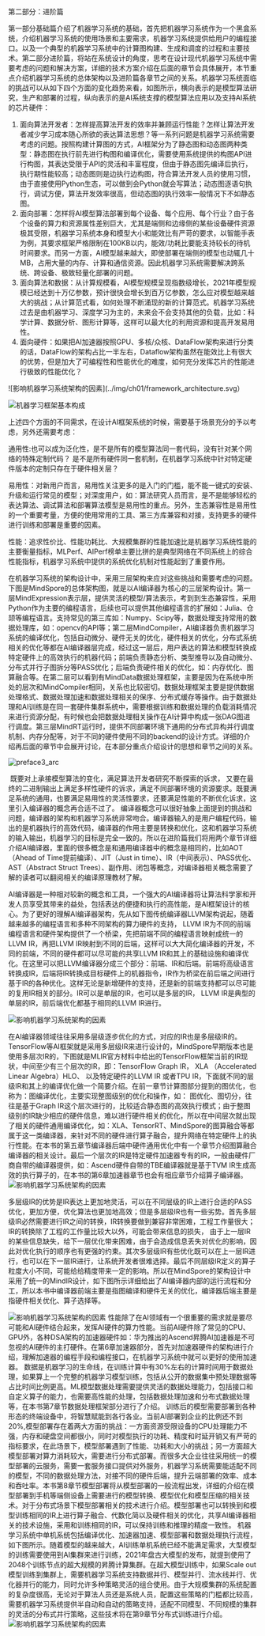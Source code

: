 第二部分：进阶篇

​        第一部分基础篇介绍了机器学习系统的基础，首先把机器学习系统作为一个黑盒系统，介绍机器学习系统的使用场景和主要需求，机器学习系统提供给用户的编程接口。以及一个典型的机器学习系统中的计算图构建、生成和调度的过程和主要技术。第二部分进阶篇，将站在系统设计的角度，思考在设计现代机器学习系统中需要考虑的问题和解决方案，详细的技术方案介绍在后面的章节会具体展开，本节重点介绍机器学习系统的总体架构以及进阶篇各章节之间的关系。
​         机器学习系统面临的挑战可以从如下四个方面的变化趋势来看，如图所示，横向表示的是模型算法研究，生产和部署的过程，纵向表示的是AI系统支撑的模型算法应用以及支持AI系统的芯片硬件：

1. 面向算法开发者：怎样提高算法开发的效率并兼顾运行性能？怎样让算法开发者减少学习成本随心所欲的表达算法思想？等一系列问题是机器学习系统需要考虑的问题。按照构建计算图的方式，AI框架分为了静态图和动态图两种类型：静态图在执行前先进行构图和编译优化，需要使用系统提供的构图API进行构图，其表达受限于API的灵活和丰富程度，但由于静态图先编译后执行，执行期性能较高；动态图则是边执行边构图，符合算法开发人员的使用习惯，由于直接使用Python生态，可以做到会Python就会写算法；动态图逐语句执行，调试方便，算法开发效率很高，但动态图的执行效率一般情况下不如静态图。
2. 面向部署：怎样将AI模型算法部署到每个设备、每个应用、每个行业？由于各个设备的算力和资源属性差别巨大，尤其是端侧和边缘侧的某些设备硬件资源极其受限，机器学习系统本身和模型大小和能效比有严苛的要求，以智能手表为例，其要求框架严格限制在100KB以内，能效/功耗比要能支持较长的待机时间要求。而另一方面，AI模型越来越大，即使部署在端侧的模型也动辄几十MB，占用大量的内存、计算和通信资源。因此机器学习系统需要解决跨系统、跨设备、极致轻量化部署的问题。
3. 面向算法和数据：从计算规模看，AI模型规模呈现指数级增长，2021年模型规模已经达到十万亿参数，预计很快会增长到百万亿参数，怎么应对模型越来越大的挑战；从计算范式看，如何处理不断涌现的新的计算范式。机器学习系统过去是由机器学习、深度学习为主的，未来会不会支持其他的负载，比如：科学计算、数据分析、图形计算等，这样可以最大化的利用资源和提高开发易用性。
4. 面向硬件：如果把AI加速器按照GPU、多核/众核、DataFlow架构来进行分类的话，DataFlow的架构占比一半左右，Dataflow架构虽然在能效比上有很大的优势，但是加大了可编程性和性能优化的难度，如何充分发挥芯片的性能进行极致的性能优化？

![影响机器学习系统架构的因素](../img/ch01/framework_architecture.svg）

![机器学习框架基本构成](../img/ch01/framework_architecture.svg)

​      上述四个方面的不同需求，在设计AI框架系统的时候，需要基于场景充分的予以考虑，另外还需要考虑：

通用性:也可以成为泛化性，是不是所有的模型算法同一套代码，没有针对某个网络的特殊定制代码？ 是不是所有硬件同一套机制，在机器学习系统中针对特定硬件版本的定制只存在于硬件相关层？

易用性：对新用户而言，易用性关注更多的是入门的门槛，能不能一键式的安装、升级和运行常见的模型；对深度用户，如：算法研究人员而言，是不是能够轻松的表达算法、调试算法和部署算法模型是易用性的重点。另外，生态兼容性是易用性的一个重要考量，方便的使用常用的工具、第三方库兼容和对接，支持更多的硬件进行训练和部署是重要的因素。

性能：追求性价比、性能功耗比、大规模集群的性能加速比是机器学习系统性能的主要衡量指标，MLPerf、AIPerf榜单主要比拼的是典型网络在不同系统上的综合性能指标，机器学习系统中提供的系统优化机制对性能起到了重要作用。

​		在机器学习系统的架构设计中，采用三层架构来应对这些挑战和需要考虑的问题。 下图是MindSpore的总体架构图，就是以AI编译器为核心的三层架构设计。第一层MindExpression表示层，提供灵活的模型/算法表示，考到到生态兼容性，采用Python作为主要的编程语言，后续也可以提供其他编程语言的扩展如：Julia、仓颉等编程语言。支持常见的第三库如：Numpy、Scipy等，数据处理支持常用的数据处理库，如：opencv的API等；第二层MindCompiler，AI编译器负责机器学习系统的编译优化，包括自动微分、硬件无关的优化，硬件相关的优化，分布式系统相关的优化等都在AI编译器层完成，经过这一层后，用户表达的算法和模型转换成特定硬件上的高效执行的机器代码；前端负责静态分析、类型推导以及自动微分、分布式并行子图拆分等PASS优化；后端负责硬件相关的优化，如：内存优化、图算融合等。在第二层可以看到有MindData数据处理框架，主要是因为在系统中所处的层次和MindCompiler相同，关系也比较密切。数据处理框架主要是提供数据处理格式、数据处理加速和数据处理相关的保序、分布式缓存等操作。由于数据处理和AI训练是在同一套硬件集群系统中，需要根据训练和数据处理的负载消耗情况来进行资源分配，有时候也会把数据处理相关操作在AI计算中构成一张DAG图进行调度。第三层MindRT运行时，提供不同部署环境下通用的分布式异构并行调度机制、内存分配等，对于不同的硬件使用不同的backend的设计方式。详细的介绍再后面的章节中会展开讨论，在本部分重点介绍设计的思想和章节之间的关系。

![preface3_arc](pics/preface3_arc.png "MindSpore系统架构")



​		既要对上承接模型算法的变化，满足算法开发者研究不断探索的诉求， 又要在最终的二进制输出上满足多样性硬件的诉求，满足不同部署环境的资源要求。既要满足系统的通用，也要满足易用性的灵活性要求，还要满足性能的不断优化诉求，这里引入编译器的概念再合适不过了。 编译器概念可以很好抽象上面提到的挑战和问题，编译器的架构和机器学习系统非常吻合。编译器输入的是用户编程代码，输出的是机器执行的高效代码，编译器的作用主要是转换和优化，这和机器学习系统的输入输出，机器学习的目标是完全一致的。所以在进阶篇我们将用两个章节详细介绍AI编译器，里面的很多概念是和通用编译器中的概念是相同的，比如AOT（Ahead of Time提前编译）、JIT（Just in time）、IR（中间表示）、PASS优化、AST（Abstract Struct Trees）、副作用、闭包等概念，对编译器相关概念需要了解的读者可以翻阅相关的编译原理教材了解。

​			AI编译器是一种相对较新的概念和工具，一个强大的AI编译器将让算法科学家和开发人员享受其带来的益处，包括表达的便捷和执行的高性能，是AI框架设计的核心。为了更好的理解AI编译器架构，先从如下图传统编译器LLVM架构说起，随着越来越多的编程语言和多种不同架构的算力硬件的支持， LLVM IR为不同的前端编程语言和硬件架构提供了一个桥梁，先把前端不同的编程语言映射成统一的LLVM IR，再把LLVM IR映射到不同的后端，这样可以大大简化编译器的开发，不同的前端，不同的硬件都可以尽可能的共享LLVM IR和其上的基础设施和编译优化。在这里可以把LLVM编译器分成三个部分：前端、IR和后端。前端将高级语言转换成IR，后端将IR转换成目标硬件上的机器指令，IR作为桥梁在前后端之间进行基于IR的各种优化。这样无论是新增硬件的支持，还是新的前端支持都可以尽可能的复用IR相关的部分。IR可以是单层的IR，也可以是多层的IR， LLVM IR是典型的单层的IR，前后端优化都基于相同的LLVM IR进行。

![影响机器学习系统架构的因素](pics/preface3_2.png?imageMogr2/auto-orient/strip%7CimageView2/2/w/1240 "LLVM IR的架构")

​			在AI编译器领域往往采用多层级逐步优化的方式，对应的IR也是多层级IR的。TensorFlow等AI框架就是采用多层级IR来进行设计的，MindSpore早期版本也是使用多层次IR的，下图就是MLIR官方材料中给出的TensorFlow框架当前的IR现状，中间至少有三个层次的IR，即：TensorFlow Graph  IR， XLA （Accelerated Linear Algebra）HLO、 以及特定硬件的LLVM IR 或者TPU  IR，下面就不同的层级IR和其上的编译优化做一个简要介绍。在前一章节计算图部分提到的图优化，也称为：图编译优化，主要实现整图级别的优化和操作，如： 图优化、图切分，往往是基于Graph IR这个层次进行的，比较适合静态图的高效执行模式；由于整图级别的IR缺少相应的硬件信息，难以进行硬件相关的优化，所以在中间层次就出现了相关的硬件通用编译优化，如：XLA、TensorRT、MindSpore的图算融合等都属于这一类编译器，来针对不同的硬件进行算子融合，提升网络在特定硬件上的执行性能。在本书的第五章节编译器后端中硬件通用优化中有一个章节介绍图算融合编译器的相关设计。最后一个层次的IR是特定硬件加速器专有的IR，一般由硬件厂商自带的编译器提供，如：Ascend硬件自带的TBE编译器就是基于TVM IR生成高效的执行算子的，在本书的第6章加速器章节也会有相应章节介绍算子编译器。
![影响机器学习系统架构的因素](pics/preface3_3.png?imageMogr2/auto-orient/strip%7CimageView2/2/w/1240 "图. MLIR架构")

​			多层级IR的优势是IR表达上更加地灵活，可以在不同层级的IR上进行合适的PASS优化，更加方便，优化算法也更加地高效；但是多层级IR也有一些劣势。首先多层级IR必然需要进行IR之间的转换，IR转换要做到兼容非常困难，工程工作量很大；IR的转换除了工程的工作量比较大以外，可能会带来信息的损失， 由于上一层IR的某些信息缺失，给下一层优化带来困难，由于会造成信息丢失对优化的影响，因此对优化执行的顺序也有更强的约束。其次多层级IR有些优化既可以在上一层IR进行，也可以在下一层IR进行，让系统开发者很难选择。最后不同层级IR定义的算子粒度大小不同，可能给给精度带来一定的影响。所以在MindSpore的架构设计中采用了统一的MindIR设计，如下图所示详细给出了AI编译器内部的运行流程和分工，所以本书中编译器前端主要是指图编译和硬件无关的优化，编译器后端主要是指硬件相关优化、算子选择等。

![影响机器学习系统架构的因素](pics/preface3_4.png?imageMogr2/auto-orient/strip%7CimageView2/2/w/1240 "图. MindSpore AI编译器分层架构")
			性能除了在AI领域有一个很重要的需求就是要尽可能和AI硬件结合起来，发挥AI硬件的算力性能。当前AI硬件除了常见的CPU、GPU外，各种DSA架构的加速器硬件如：华为推出的Ascend昇腾AI加速器是不可忽视的AI硬件的主打硬件。在第6章加速器部分，首先对加速器硬件的架构进行介绍，理解加速器的编程手段和编程接口，在机器学习系统中就可以更好的使用加速器。
			数据是机器学习的生命线，在训练计算中有30%左右的计算时间用于数据处理，如果算上一个完整的机器学习模型训练，包括从公开的数据集中预处理数据等占比时间比例更高。ML模型数据处理需要提供灵活的数据处理能力，包括接口和自定义算子的能力，也需要高性能的处理，包括数据处理加速和分布式数据处理等，在本书第7章节数据处理框架部分进行了介绍。
			训练后的模型需要部署到各种形态的终端设备中，将智慧赋能到各行各业。当前AI部署到企业的比例还不到20%,模型部署存在着两大方面的挑战：一方面资源受限设备的CPU处理能力不强，内存和硬盘空间都很小，同时对模型执行的功耗、精度和时延开销又有严苛的指标要求，在此场景下，模型部署遇到了性能、功耗和大小的挑战；另一方面超大模型部署对算力消耗较大，需要进行分布式部署。而很多大企业往往采用统一的模型部署的云服务，需要一套服务接口提供对外服务，机器学习系统需要能适配不同的模型，不同的数据处理方法，对接不同的硬件后端，提升云端部署的效率、成本和吞吐率。本书第8章节模型部署将从模型部署的一般流程出发，详细的介绍在模型部署到手机等端侧设备上需要进行的模型转换、模型优化和模型压缩的相关技术。对于分布式场景下模型部署相关的技术进行介绍。模型部署也可以转换到和模型训练相同的IR上进行算子融合、代数化简以及硬件相关的优化，共享AI编译器相关的技术设施，采用和训练相同的IR，可以保持训练和推理的精度一致性。
		 机器学习系统中单机系统包括编译优化、加速器加速、模型部署和数据处理执行流程，如下图所示。随着模型的越来越大，AI训练单机系统已经不能满足需求，大型模型的训练需要使用到AI集群来进行训练，2021年盘古大模型的发布，就提到使用了2048个训练节点的超大规模的昇腾计算集群。在超大模型训练中，如果Scale out模型训练到集群上，需要机器学习系统支持数据并行、模型并行、流水线并行、优化器并行的能力，同时允许多种策略灵活的组合使用。由于大规模集群的系统配置的复杂度很高，无论对于算法人员还是系统人员，配置这些策略的门槛都比较高，需要机器学习系统提供半自动和自动的策略支持，适配不同模型、不同规模的集群的灵活的分布式并行策略，这些技术将在第9章节分布式训练进行介绍。
![影响机器学习系统架构的因素](pics/preface3_5.png?imageMogr2/auto-orient/strip%7CimageView2/2/w/1240 "图. MindSpore AI编译器分层架构")
